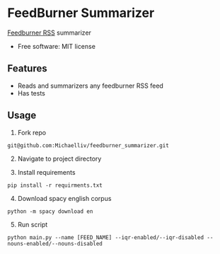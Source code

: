 # FeedBurner Summarizer
[Feedburner RSS](https://feedburner.google.com/) summarizer
* Free software: MIT license

## Features
* Reads and summarizers any feedburner RSS feed
* Has tests

Usage
-----
1) Fork repo
```
git@github.com:Michaelliv/feedburner_summarizer.git
```
2) Navigate to project directory

3) Install requirements

```
pip install -r requirments.txt
```

4) Download spacy english corpus

```
python -m spacy download en
```

5) Run script
```
python main.py --name [FEED_NAME] --iqr-enabled/--iqr-disabled --nouns-enabled/--nouns-disabled
```
